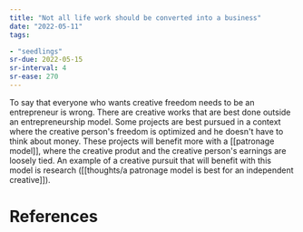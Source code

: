 ```yaml
---
title: "Not all life work should be converted into a business"
date: "2022-05-11"
tags:

- "seedlings"
sr-due: 2022-05-15
sr-interval: 4
sr-ease: 270
---
```


To say that everyone who wants creative freedom needs to be an entrepreneur is wrong. There are creative works that are best done outside an entrepreneurship model. Some projects are best pursued in a context where the creative person's freedom is optimized and he doesn't have to think about money. These projects will benefit more with a [[patronage model]], where the creative produt and the creative person's earnings are loosely tied. An example of a creative pursuit that will benefit with this model is research ([[thoughts/a patronage model is best for an independent creative]]).

# References

